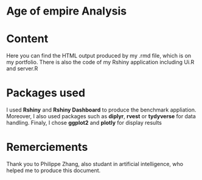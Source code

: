 # Age of empire Analysis

# Content
Here you can find the HTML output produced by my .rmd file, which is on my portfolio. There is also the code of my Rshiny application including Ui.R and server.R

# Packages used
I used **Rshiny** and **Rshiny Dashboard** to produce the benchmark appliation. Moreover, I also used packages such as **diplyr**, **rvest** or **tydyverse** for data handling. Finaly, I chose **ggplot2** and **plotly** for display results

# Remerciements
Thank you to Philippe Zhang, also studant in artificial intelligence, who helped me to produce this document.

